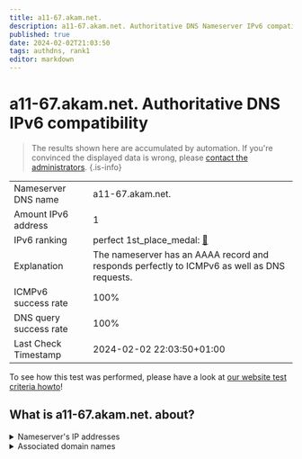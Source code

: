 ```yaml
---
title: a11-67.akam.net.
description: a11-67.akam.net. Authoritative DNS Nameserver IPv6 compatibility
published: true
date: 2024-02-02T21:03:50
tags: authdns, rank1
editor: markdown
---
```


# a11-67.akam.net. Authoritative DNS IPv6 compatibility

> The results shown here are accumulated by automation. If you're convinced the displayed data is wrong, please [contact the administrators](/howto/chat). 
{.is-info}




|   |   |
| - | - |
| Nameserver DNS name | a11-67.akam.net.
| Amount IPv6 address | 1
| IPv6 ranking | perfect 1st_place_medal: [🔗](/howto/ranking) |
| Explanation | The nameserver has an AAAA record and responds perfectly to ICMPv6 as well as DNS requests. |
| ICMPv6 success rate | 100%|
| DNS query success rate | 100% |
| Last Check Timestamp | 2024-02-02 22:03:50+01:00 |

To see how this test was performed, please have a look at [our website test criteria howto](/howto/testcriteria/authdns)!


## What is a11-67.akam.net. about?




<details>
<summary>Nameserver's IP addresses</summary>

2600:1480:1::43

</details>



<details>
<summary>Associated domain names</summary>

www.mufg.jp

home.barclays

</details>
